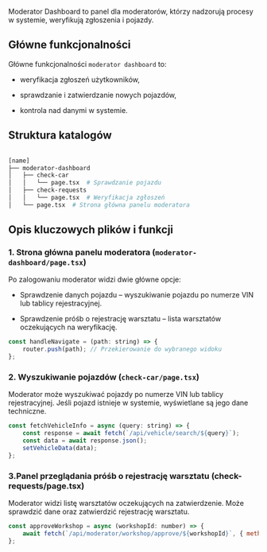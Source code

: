 Moderator Dashboard to panel dla moderatorów, którzy nadzorują procesy w systemie,
weryfikują zgłoszenia i pojazdy.

## Główne funkcjonalności

Główne funkcjonalności `moderator dashboard` to:

- weryfikacja zgłoszeń użytkowników,

- sprawdzanie i zatwierdzanie nowych pojazdów,

- kontrola nad danymi w systemie.


## Struktura katalogów

```bash

[name]
├── moderator-dashboard
│   ├── check-car
│   │   └── page.tsx  # Sprawdzanie pojazdu
│   ├── check-requests
│   │   └── page.tsx  # Weryfikacja zgłoszeń
│   └── page.tsx  # Strona główna panelu moderatora

```

## Opis kluczowych plików i funkcji

### 1. Strona główna panelu moderatora (`moderator-dashboard/page.tsx`)

Po zalogowaniu moderator widzi dwie główne opcje:

- Sprawdzenie danych pojazdu – wyszukiwanie pojazdu po numerze VIN lub tablicy rejestracyjnej.

- Sprawdzenie próśb o rejestrację warsztatu – lista warsztatów oczekujących na weryfikację.

```jsx title=""
const handleNavigate = (path: string) => {
    router.push(path); // Przekierowanie do wybranego widoku
};
```
### 2. Wyszukiwanie pojazdów (`check-car/page.tsx`)

Moderator może wyszukiwać pojazdy po numerze VIN lub tablicy rejestracyjnej. Jeśli pojazd istnieje
w systemie, wyświetlane są jego dane techniczne.

```jsx title=""
const fetchVehicleInfo = async (query: string) => {
    const response = await fetch(`/api/vehicle/search/${query}`);
    const data = await response.json();
    setVehicleData(data);
};
```

### 3.Panel przeglądania próśb o rejestrację warsztatu (check-requests/page.tsx)
Moderator widzi listę warsztatów oczekujących na zatwierdzenie. Może sprawdzić dane oraz zatwierdzić rejestrację warsztatu. 

```jsx title=""
const approveWorkshop = async (workshopId: number) => {
    await fetch(`/api/moderator/workshop/approve/${workshopId}`, { method: 'POST' });
};

```